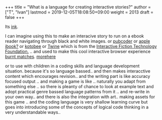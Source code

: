 +++
title = "What is a language for creating interactive stories?"
author = ["T", "Ivan"]
lastmod = 2019-12-05T18:08:50+09:00
weight = 2013
draft = false
+++

Its [ink](https://github.com/inkle/ink/blob/master/Documentation/WritingWithInk.md).

I can imagine using this to make an interacive story to run on a ebook
reader navigating through black and white images.
or [pubcoder](https://www.pubcoder.com/Features/Interactivity) or [apple ibook?](https://www.apple.com/ibooks-author/) or [kotobee](https://www.kotobee.com/blog/how-create-interactive-ebook-guide/)
or [Twine](https://twinery.org/) which is from the [Interactive Fiction Technology Foundation.](https://iftechfoundation.org/)
.. and used to make this cool interactive browser experience
[burnt matches](https://pippinbarr.com/games/burntmatches/). [morehere](https://www.pippinbarr.com/2016/11/29/burnt-matches/)

or to use with children in a coding skills and language development
situation. because it's so language bassed.. and then makes
interacctive content which encourages revision.. and the writing part
is like accuracy focused output .. and making a game is like
.. naturally you adapt from something else .. so there is pleanty of
chance to look at example text and adopt practical genre bassed
language patterns from it .. and re-write in your own way.. and there
is also the integration with art.. making assets for this game .. and
the coding language is very shallow learning curve but goes into
introducing some of the concepts of logical code thinking in a very
understandable ways..
